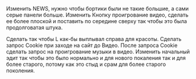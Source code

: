 <!-- Увеличить размер шариков-ссылок. -->
<!-- Выбрать шрифт для имени на Google Fonts. -->
<!-- Сделать имя нормального размера и нормального шрифта. -->  
Изменить NEWS, нужно чтобы бортики были не такие большие, а сами серые панели больше.
Изменить Кнопку проигрование видео, сделать ее более плоской и поставить по середине сверху так чтобы это была продолговатая штука.
<!-- Отцентровать и отстелизовать кнопки "About Me ↓" и  "My Projects ↓" -->
<!-- Слегка изменить цвет кнопок Social Bubble в более тематический и серый цвет под второй экран. -->
Сделать так чтобы L как-бы выплывал справа для красоты. 
Сделать запрос Cookie при заходе на сайт до Видео.
После запроса Cookie сделать запрос на проигрование музыки в видео.
Изменить начальный эдит так чтобы это было нормально и для нового покаления так и для более старого, потому как это стыд и срам для более старого поколения.